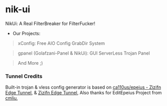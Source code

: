 # nik-ui
NikUi: A Real FilterBreaker for FilterFucker!

- Our Projects:
> xConfig: Free AIO Config GrabDir System

> gpanel (Golafzani-Panel & NikUi): GUI ServerLess Trojan Panel

> And More ;)

### Tunnel Credits

Built-in trojan & vless config generator is based on [ca110us/epeius - Zizifn Edge Tunnel](https://github.com/ca110us/epeius/tree/main), & [Zizifn Edge Tunnel](https://github.com/zizifn/edgetunnel), Also thanks for EditEpeius Project from [cmliu](https://github.com/cmliu),
